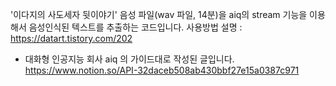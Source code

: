 '이다지의 사도세자 뒷이야기' 음성 파일(wav 파일, 14분)을 aiq의 stream 기능을 이용해서 음성인식된 텍스트를 추출하는 코드입니다.
사용방법 설명 : https://datart.tistory.com/202
* 대화형 인공지능 회사 aiq 의 가이드대로 작성된 글입니다. https://www.notion.so/API-32daceb508ab430bbf27e15a0387c971
